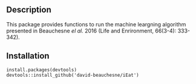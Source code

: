 ## Description

This package provides functions to run the machine leargning algorithm presented in Beauchesne *el al.* 2016 (Life and Enrironment, 66(3-4): 333-342).

## Installation

```{r}
install.packages(devtools)
devtools::install_github('david-beauchesne/iEat')
```
